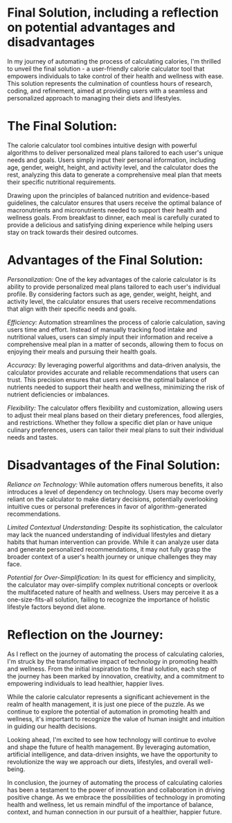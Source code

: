 # Final Solution, including a reflection on potential advantages and disadvantages

In my journey of automating the process of calculating calories, I'm thrilled to unveil the final solution - a user-friendly calorie calculator tool that empowers individuals to take control of their health and wellness with ease. This solution represents the culmination of countless hours of research, coding, and refinement, aimed at providing users with a seamless and personalized approach to managing their diets and lifestyles.

# The Final Solution:

The calorie calculator tool combines intuitive design with powerful algorithms to deliver personalized meal plans tailored to each user's unique needs and goals. Users simply input their personal information, including age, gender, weight, height, and activity level, and the calculator does the rest, analyzing this data to generate a comprehensive meal plan that meets their specific nutritional requirements.

Drawing upon the principles of balanced nutrition and evidence-based guidelines, the calculator ensures that users receive the optimal balance of macronutrients and micronutrients needed to support their health and wellness goals. From breakfast to dinner, each meal is carefully curated to provide a delicious and satisfying dining experience while helping users stay on track towards their desired outcomes.

# Advantages of the Final Solution:

*Personalization:* One of the key advantages of the calorie calculator is its ability to provide personalized meal plans tailored to each user's individual profile. By considering factors such as age, gender, weight, height, and activity level, the calculator ensures that users receive recommendations that align with their specific needs and goals.

*Efficiency:* Automation streamlines the process of calorie calculation, saving users time and effort. Instead of manually tracking food intake and nutritional values, users can simply input their information and receive a comprehensive meal plan in a matter of seconds, allowing them to focus on enjoying their meals and pursuing their health goals.

*Accuracy:* By leveraging powerful algorithms and data-driven analysis, the calculator provides accurate and reliable recommendations that users can trust. This precision ensures that users receive the optimal balance of nutrients needed to support their health and wellness, minimizing the risk of nutrient deficiencies or imbalances.

*Flexibility:* The calculator offers flexibility and customization, allowing users to adjust their meal plans based on their dietary preferences, food allergies, and restrictions. Whether they follow a specific diet plan or have unique culinary preferences, users can tailor their meal plans to suit their individual needs and tastes.

# Disadvantages of the Final Solution:

*Reliance on Technology:* While automation offers numerous benefits, it also introduces a level of dependency on technology. Users may become overly reliant on the calculator to make dietary decisions, potentially overlooking intuitive cues or personal preferences in favor of algorithm-generated recommendations.

*Limited Contextual Understanding:* Despite its sophistication, the calculator may lack the nuanced understanding of individual lifestyles and dietary habits that human intervention can provide. While it can analyze user data and generate personalized recommendations, it may not fully grasp the broader context of a user's health journey or unique challenges they may face.

*Potential for Over-Simplification:* In its quest for efficiency and simplicity, the calculator may over-simplify complex nutritional concepts or overlook the multifaceted nature of health and wellness. Users may perceive it as a one-size-fits-all solution, failing to recognize the importance of holistic lifestyle factors beyond diet alone.

# Reflection on the Journey:

As I reflect on the journey of automating the process of calculating calories, I'm struck by the transformative impact of technology in promoting health and wellness. From the initial inspiration to the final solution, each step of the journey has been marked by innovation, creativity, and a commitment to empowering individuals to lead healthier, happier lives.

While the calorie calculator represents a significant achievement in the realm of health management, it is just one piece of the puzzle. As we continue to explore the potential of automation in promoting health and wellness, it's important to recognize the value of human insight and intuition in guiding our health decisions.

Looking ahead, I'm excited to see how technology will continue to evolve and shape the future of health management. By leveraging automation, artificial intelligence, and data-driven insights, we have the opportunity to revolutionize the way we approach our diets, lifestyles, and overall well-being.

In conclusion, the journey of automating the process of calculating calories has been a testament to the power of innovation and collaboration in driving positive change. As we embrace the possibilities of technology in promoting health and wellness, let us remain mindful of the importance of balance, context, and human connection in our pursuit of a healthier, happier future.
